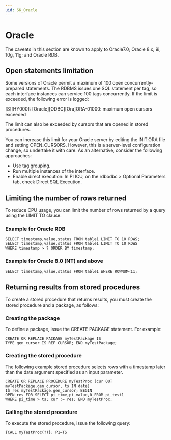 ```yaml
---
uid: SK_Oracle
---
```


# Oracle

The caveats in this section are known to apply to Oracle7.0;
Oracle 8.x, 9i, 10g, 11g;
and Oracle RDB.

## Open statements limitation

Some versions of Oracle permit a maximum of 100 open concurrently-prepared statements. The RDBMS issues one SQL statement per tag, so each interface instances can service 100 tags concurrently. If the limit is exceeded, the following error is logged:

[S][HY000]: [Oracle][ODBC][Ora]ORA-01000: maximum open cursors exceeded

The limit can also be exceeded by cursors that are opened in stored procedures.

You can increase this limit for your Oracle server by editing the INIT.ORA file and setting OPEN_CURSORS. However, this is a server-level configuration change, so undertake it with care. As an alternative, consider the following approaches:

* Use tag grouping.
* Run multiple instances of the interface.
* Enable direct execution: In PI ICU, on the rdbodbc > Optional Parameters tab, check Direct SQL Execution.

## Limiting the number of rows returned

To reduce CPU usage, you can limit the number of rows returned by a query using the LIMIT TO clause.

### Example for Oracle RDB

```text
SELECT timestamp,value,status FROM table1 LIMIT TO 10 ROWS;
SELECT timestamp,value,status FROM table1 LIMIT TO 10 ROWS
WHERE timestamp > ? ORDER BY timestamp;
```

### Example for Oracle 8.0 (NT) and above

```text
SELECT timestamp,value,status FROM table1 WHERE ROWNUM<11;
```

## Returning results from stored procedures

To create a stored procedure that returns results, you must create the stored procedure and a package, as follows:

### Creating the package

To define a package, issue the CREATE PACKAGE statement. For example:

```text
CREATE OR REPLACE PACKAGE myTestPackage IS
TYPE gen_cursor IS REF CURSOR; END myTestPackage;
```

### Creating the stored procedure

The following example stored procedure selects rows with a timestamp later than the date argument specified as an input parameter.

```text
CREATE OR REPLACE PROCEDURE myTestProc (cur OUT myTestPackage.gen_cursor, ts IN date) 
IS res myTestPackage.gen_cursor; BEGIN
OPEN res FOR SELECT pi_time,pi_value,0 FROM pi_test1
WHERE pi_time > ts; cur := res; END myTestProc;
```

### Calling the stored procedure

To execute the stored procedure, issue the following query:

```text
{CALL myTestProc(?)}; P1=TS
```
